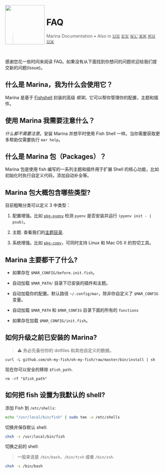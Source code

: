 <img src="https://cdn.rawgit.com/oh-my-fish/oh-my-fish/e4f1c2e0219a17e2c748b824004c8d0b38055c16/docs/logo.svg" align="left" width="128px" height="128px"/>
<img align="left" width="0" height="128px"/>

# FAQ

> Marina Documentation&nbsp;&bull;&nbsp;Also in
> <a href="../en-US/FAQ.md">🇺🇸</a>
> <a href="../es-ES/FAQ.md">🇪🇸</a>
> <a href="../nl-NL/FAQ.md">🇳🇱</a>
> <a href="../pt-BR/FAQ.md">🇧🇷</a>
> <a href="../ru-RU/FAQ.md">🇷🇺</a>
> <a href="../uk-UA/FAQ.md">🇺🇦</a>

<br>

感谢您花一些时间来阅读 FAQ。如果没有从下面找到你想问的问题欢迎给我们提交新的问题(Issue)。


## 什么是 Marina，我为什么会使用它？

Marina 是基于 [Fishshell](http://fishshell.com/) 封装的高级 _框架_。它可以帮你管理你的配置，主题和插件。


## 使用 Marina 我需要注意什么？

_什么都不需要注意_。安装 Marina 并想平时使用 Fish Shell 一样。当你需要获取更多帮助仅需要执行 `mar help`。


## 什么是 Marina 包（Packages）？

Marina 包是使用 fish 编写的一系列主题和插件用于扩展 Shell 的核心功能，比如初始化时执行自定义代码，添加自动补全等。


## Marina 包大概包含哪些类型?

目前粗略分类可以定义 3 中类型：

1. 配置增强。比如 [`pkg-pyenv`](https://github.com/oh-my-fish/pkg-pyenv) 检测 `pyenv` 是否安装并运行 `(pyenv init - | psub)`。

2. 主题. 查看我们的[主题目录](https://github.com/oh-my-fish).

3. 系统增强。比如 [`pkg-copy`](https://github.com/oh-my-fish/pkg-copy)，可同时支持 Linux 和 Mac OS X 的剪切工具。


## Marina 主要都干了什么?

+ 如果存在 `$MAR_CONFIG/before.init.fish`。

+ 自动加载 `$MAR_PATH/` 目录下已安装的插件和主题。

+ 自动加载你的配置。默认路径 `~/.config/mar`，除非你自定义了 `$MAR_CONFIG` 变量。

+ 自动加载 `$MAR_PATH` 和 `$MAR_CONFIG` 目录下面的所有的 `functions`

+ 如果存在加载 `$MAR_CONFIG/init.fish`。


## 如何升级之前已安装的 Marina?

> :warning: 务必先备份你的 dotfiles 和其他自定义的数据。

```
curl -L github.com/oh-my-fish/oh-my-fish/raw/master/bin/install | sh
```

现在你可以安全的移除 `$fish_path`.

```fish
rm -rf "$fish_path"
```


## 如何把 fish 设置为我默认的 shell?

添加 Fish 到  `/etc/shells`:

```sh
echo "/usr/local/bin/fish" | sudo tee -a /etc/shells
```

切换并保存默认 shell:

```sh
chsh -s /usr/local/bin/fish
```

切换之前的 shell:
> 一般来说是 `/bin/bash`、`/bin/tcsh` 或者 `/bin/zsh`.

```sh
chsh -s /bin/bash
```
